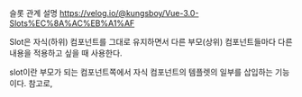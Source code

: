 슬롯 관계 설명
https://velog.io/@kungsboy/Vue-3.0-Slots%EC%8A%AC%EB%A1%AF

Slot은 자식(하위) 컴포넌트를 그대로 유지하면서 다른 부모(상위) 컴포넌트들마다 다른 내용을 적용하고 싶을 때 사용한다.

slot이란 부모가 되는 컴포넌트쪽에서 자식 컴포넌트의 템플렛의 일부를 삽입하는 기능이다. 참고로,
